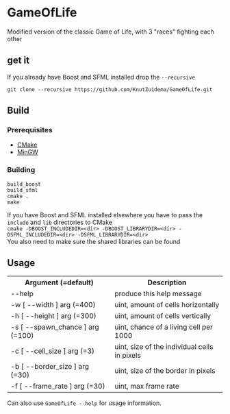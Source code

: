 # GameOfLife
Modified version of the classic Game of Life, with 3 "races" fighting each other

## get it

If you already have Boost and SFML installed drop the `--recursive`

`git clone --recursive https://github.com/KnutZuidema/GameOfLife.git`

## Build

### Prerequisites

*   [CMake](https://cmake.org/)
*   [MinGW](http://mingw.org/)

### Building

`build_boost`  
`build_sfml`  
`cmake .`  
`make`

If you have Boost and SFML installed elsewhere you have to pass the `include` and `lib` directories to CMake  
`cmake -DBOOST_INCLUDEDIR=<dir> -DBOOST_LIBRARYDIR=<dir> -DSFML_INCLUDEDIR=<dir> -DSFML_LIBRARYDIR=<dir>`  
You also need to make sure the shared libraries can be found
## Usage

<table>
<tr><th>Argument (=default)</th><th>Description</th></tr>
<tr><td>--help</td><td>produce this help message</td></tr>
<tr><td>-w [ --width ] arg (=400)</td><td>uint, amount of cells horizontally</td></tr>
<tr><td>-h [ --height ] arg (=300)</td><td>uint, amount of cells vertically</td></tr>
<tr><td>-s [ --spawn_chance ] arg (=100)</td><td>uint, chance of a living cell per 1000</td></tr>
<tr><td>-c [ --cell_size ] arg (=3)</td><td>uint, size of the individual cells in pixels</td></tr>
<tr><td>-b [ --border_size ] arg (=30)</td><td>uint, size of the border in pixels</td></tr>
<tr><td>-f [ --frame_rate ] arg (=30)</td><td>uint, max frame rate</td></tr>
</table>

Can also use <code>GameOfLife --help</code> for usage information.
